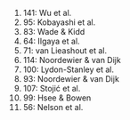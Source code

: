 1. 141: Wu et al.
2. 95: Kobayashi et al.
3. 83: Wade & Kidd
4. 64: IIgaya et al.
5. 71: van Lieashout et al.
6. 114: Noordewier & van Dijk
7. 100: Lydon-Stanley et al.
8. 93: Noordewier & van Dijk
9. 107: Stojić et al.
10. 99: Hsee & Bowen
11. 56: Nelson et al.